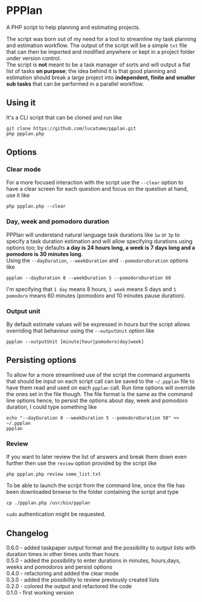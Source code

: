 # PPPlan

A PHP script to help planning and estimating projects.

The script was born out of my need for a tool to streamline my task planning and estimation workflow. The output of the script will be a simple <code>txt</code> file that can then be imported and modified anywhere or kept in a project folder under version control.  
The script is **not** meant to be a task manager of sorts and will output a flat list of tasks **on purpose**; the idea behind it is that good planning and estimation should break a large project into **independent, finite and smaller sub tasks** that can be performed in a parallel workflow.

## Using it
It's a CLI script that can be cloned and run like
    
    git clone https://github.com/lucatume/ppplan.git
    php ppplan.php


## Options

### Clear mode
For a more focused interaction with the script use the <code>--clear</code> option to have a clear screen for each question and focus on the question at hand, use it like

    php ppplan.php --clear

### Day, week and pomodoro duration
PPPlan will understand natural language task durations like `1w` or `3p` to specify a task duration estimation and will allow specifying durations using options too; by defaults **a day is 24 hours long, a week is 7 days long and a pomodoro is 30 minutes long**.  
Using the `--dayDuration`, `--weekDuration` and `--pomodoroDuration` options like

    ppplan --dayDuration 8 --weekDuration 5 --pomodoroDuration 60

I'm specifying that `1 day` means 8 hours, `1 week` means 5 days and `1 pomodoro` means 60 minutes (pomodoro and 10 minutes pause duration).

### Output unit
By default estimate values will be expressed in hours but the script allows overriding that behaviour using the `--outputUnit` option like

    ppplan --outputUnit [minute|hour|pomodoro|day|week]
## Persisting options
To allow for a more streamlined use of the script the command arguments that should be input on each script call can be saved to the `~/.ppplan` file to have them read and used on each `ppplan` call. Run time options will override the ones set in the file though. The file format is the same as the command line options hence, to persist the options about day, week and pomodoro duration, I could type something like
    
    echo "--dayDuration 8 --weekDuration 5 --pomodoroDuration 50" >> ~/.ppplan
    ppplan
    
### Review
If you want to later review the list of answers and break them down even further then use the <code>review</code> option provided by the script like

    php ppplan.php review some_list.txt

To be able to launch the script from the command line, once the file has been downloaded browse to the folder containing the script and type

    cp ./ppplan.php /usr/bin/ppplan

<code>sudo</code> authentication might be requested.

## Changelog
0.6.0 - added taskpaper output format and the possibility to output lists with duration times in other times units than hours  
0.5.0 - added the possibility to enter durations in minutes, hours,days, weeks and pomodoros and persist options  
0.4.0 - refactoring and added the clear mode  
0.3.0 - added the possibility to review previously created lists  
0.2.0 - colored the output and refactored the code  
0.1.0 - first working version  
